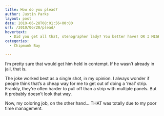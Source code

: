 ```yaml
---
title: How do you plead?
author: Justin Parks
layout: post
date: 2010-06-28T08:01:56+00:00
url: /2010/06/28/plead/
hovertext:
  - Did you get all that, stenographer lady? You better have! OR I MIGHT GET ANGRY! You did? Damn.
categories:
  - Chipmunk Bay

---
```

I&#8217;m pretty sure that would get him held in contempt. If he wasn&#8217;t already in jail, that is.

The joke worked best as a single shot, in my opinion. I always wonder if people think that&#8217;s a cheap way for me to get out of doing a &#8216;real&#8217; strip. Frankly, they&#8217;re often harder to pull off than a strip with multiple panels. But it probably doesn&#8217;t look that way. 

Now, my coloring job, on the other hand&#8230; THAT was totally due to my poor time management.